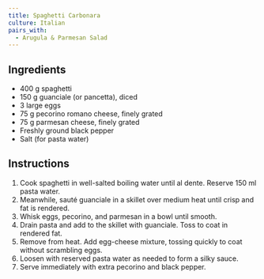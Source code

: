 ```yaml
---
title: Spaghetti Carbonara
culture: Italian
pairs_with:
  - Arugula & Parmesan Salad
---
```


## Ingredients
- 400 g spaghetti
- 150 g guanciale (or pancetta), diced
- 3 large eggs
- 75 g pecorino romano cheese, finely grated
- 75 g parmesan cheese, finely grated
- Freshly ground black pepper
- Salt (for pasta water)

## Instructions
1. Cook spaghetti in well-salted boiling water until al dente. Reserve 150 ml pasta water.
2. Meanwhile, sauté guanciale in a skillet over medium heat until crisp and fat is rendered.
3. Whisk eggs, pecorino, and parmesan in a bowl until smooth.
4. Drain pasta and add to the skillet with guanciale. Toss to coat in rendered fat.
5. Remove from heat. Add egg-cheese mixture, tossing quickly to coat without scrambling eggs.
6. Loosen with reserved pasta water as needed to form a silky sauce.
7. Serve immediately with extra pecorino and black pepper.
